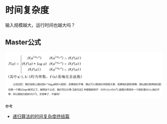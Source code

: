 # 时间复杂度
输入规模越大，运行时间也越大吗？

## Master公式

![](pics/20190909092621.png)

`参考`

- [递归算法的时间复杂度终结篇](https://www.cnblogs.com/python27/archive/2011/12/09/2282486.html)
